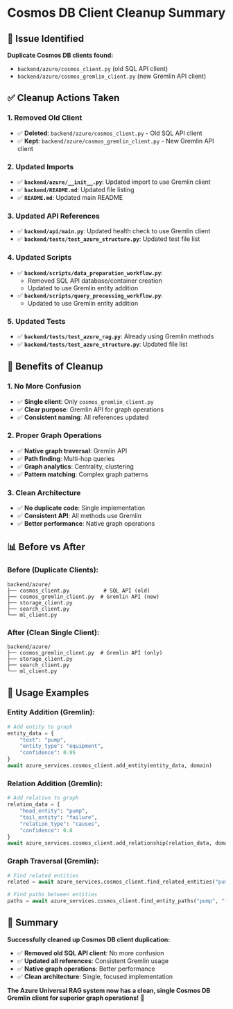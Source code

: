 # Cosmos DB Client Cleanup Summary

## 🎯 Issue Identified

**Duplicate Cosmos DB clients found:**
- `backend/azure/cosmos_client.py` (old SQL API client)
- `backend/azure/cosmos_gremlin_client.py` (new Gremlin API client)

## ✅ Cleanup Actions Taken

### **1. Removed Old Client**
- ✅ **Deleted**: `backend/azure/cosmos_client.py` - Old SQL API client
- ✅ **Kept**: `backend/azure/cosmos_gremlin_client.py` - New Gremlin API client

### **2. Updated Imports**
- ✅ **`backend/azure/__init__.py`**: Updated import to use Gremlin client
- ✅ **`backend/README.md`**: Updated file listing
- ✅ **`README.md`**: Updated main README

### **3. Updated API References**
- ✅ **`backend/api/main.py`**: Updated health check to use Gremlin client
- ✅ **`backend/tests/test_azure_structure.py`**: Updated test file list

### **4. Updated Scripts**
- ✅ **`backend/scripts/data_preparation_workflow.py`**:
  - Removed SQL API database/container creation
  - Updated to use Gremlin entity addition
- ✅ **`backend/scripts/query_processing_workflow.py`**:
  - Updated to use Gremlin entity addition

### **5. Updated Tests**
- ✅ **`backend/tests/test_azure_rag.py`**: Already using Gremlin methods
- ✅ **`backend/tests/test_azure_structure.py`**: Updated file list

## 🚀 Benefits of Cleanup

### **1. No More Confusion**
- ✅ **Single client**: Only `cosmos_gremlin_client.py`
- ✅ **Clear purpose**: Gremlin API for graph operations
- ✅ **Consistent naming**: All references updated

### **2. Proper Graph Operations**
- ✅ **Native graph traversal**: Gremlin API
- ✅ **Path finding**: Multi-hop queries
- ✅ **Graph analytics**: Centrality, clustering
- ✅ **Pattern matching**: Complex graph patterns

### **3. Clean Architecture**
- ✅ **No duplicate code**: Single implementation
- ✅ **Consistent API**: All methods use Gremlin
- ✅ **Better performance**: Native graph operations

## 📊 Before vs After

### **Before (Duplicate Clients):**
```
backend/azure/
├── cosmos_client.py           # SQL API (old)
├── cosmos_gremlin_client.py  # Gremlin API (new)
├── storage_client.py
├── search_client.py
└── ml_client.py
```

### **After (Clean Single Client):**
```
backend/azure/
├── cosmos_gremlin_client.py  # Gremlin API (only)
├── storage_client.py
├── search_client.py
└── ml_client.py
```

## 🎯 Usage Examples

### **Entity Addition (Gremlin):**
```python
# Add entity to graph
entity_data = {
    "text": "pump",
    "entity_type": "equipment",
    "confidence": 0.95
}
await azure_services.cosmos_client.add_entity(entity_data, domain)
```

### **Relation Addition (Gremlin):**
```python
# Add relation to graph
relation_data = {
    "head_entity": "pump",
    "tail_entity": "failure",
    "relation_type": "causes",
    "confidence": 0.8
}
await azure_services.cosmos_client.add_relationship(relation_data, domain)
```

### **Graph Traversal (Gremlin):**
```python
# Find related entities
related = await azure_services.cosmos_client.find_related_entities("pump", domain)

# Find paths between entities
paths = await azure_services.cosmos_client.find_entity_paths("pump", "failure", domain)
```

## 🎉 Summary

**Successfully cleaned up Cosmos DB client duplication:**

- ✅ **Removed old SQL API client**: No more confusion
- ✅ **Updated all references**: Consistent Gremlin usage
- ✅ **Native graph operations**: Better performance
- ✅ **Clean architecture**: Single, focused implementation

**The Azure Universal RAG system now has a clean, single Cosmos DB Gremlin client for superior graph operations!** 🚀